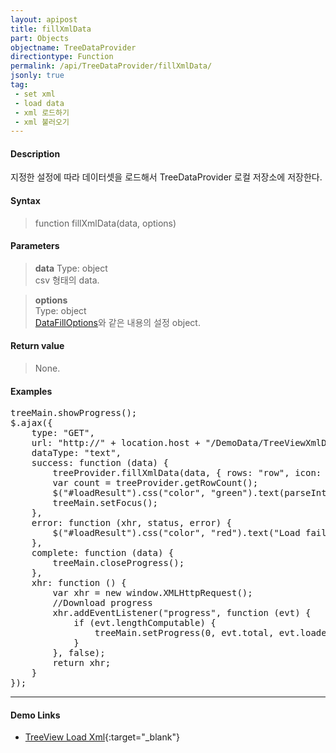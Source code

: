```yaml
---
layout: apipost
title: fillXmlData
part: Objects
objectname: TreeDataProvider
directiontype: Function
permalink: /api/TreeDataProvider/fillXmlData/
jsonly: true
tag:
 - set xml
 - load data
 - xml 로드하기
 - xml 불러오기
---
```



#### Description

 지정한 설정에 따라 데이터셋을 로드해서 TreeDataProvider 로컬 저장소에 저장한다. 

#### Syntax

> function fillXmlData(data, options)

#### Parameters

> **data**
> Type: object  
> csv 형태의 data.  

> **options**  
> Type: object    
> [DataFillOptions](/api/types/DataFillOptions/)와 같은 내용의 설정 object.    

#### Return value

> None.   

#### Examples 

<pre class="prettyprint">
treeMain.showProgress();
$.ajax({
    type: "GET",
    url: "http://" + location.host + "/DemoData/TreeViewXmlData.xml?__time__=" + new Date().getTime(),
    dataType: "text",
    success: function (data) {
        treeProvider.fillXmlData(data, { rows: "row", icon: "icon" });
        var count = treeProvider.getRowCount();
        $("#loadResult").css("color", "green").text(parseInt(count).toLocaleString() + " rows loaded.").show();
        treeMain.setFocus();
    },
    error: function (xhr, status, error) {
        $("#loadResult").css("color", "red").text("Load failed: " + message).show();
    },
    complete: function (data) {
        treeMain.closeProgress();
    },
    xhr: function () {
        var xhr = new window.XMLHttpRequest();
        //Download progress
        xhr.addEventListener("progress", function (evt) {
            if (evt.lengthComputable) {
                treeMain.setProgress(0, evt.total, evt.loaded);
            }
        }, false);
        return xhr;
    }
});
</pre>

---

#### Demo Links

* [TreeView Load Xml](http://demo.realgrid.net/Demo/TreeLoadXmlData){:target="_blank"}    